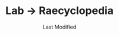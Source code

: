 ---
layout: raecyclopedia-index.njk
title: Lab → Raecyclopedia
date: Last Modified
intro: A catalog of everything I've learned from the internet since January 1, 2021.
entries:

  - date: 2021-01-14
    question: What does <i>fraysexual</i> mean?
    answer: It is a sexual identity describing someone who is primarily sexually attracted to people with whom they do not have a strong emotional connection.
    sources:
      - https://lgbta.wikia.org/wiki/Fraysexual
      - https://poly.land/2019/03/29/what-is-fraysexuality/
    tag: vocabulary
  - date: 2021-01-18
    question: How do you register your nick on IRC?
    answer: <code>/msg NickServ register password e-mail</code>
    sources:
      - http://www.geekshed.net/commands/nickserv/
    tag: unclassified

  - date: 2021-01-24
    question: How do you register a channel on IRC?
    answer: "After registering your own account and creating the channel, run <code>/msg chanserv register #channel</code>"
    tag: unclassified
    sources:
      - https://www.geekshed.net/commands/chanserv/
  - date: 2021-01-24
    question: How do you reset your registered account's password on IRC?
    answer: Running <code>/msg nickserv sendpass your-nick</code> will send you an email with instructions to reset your password.
    tag: unclassified
    sources:
      - https://www.geekshed.net/commands/chanserv/
  - date: 2021-01-28
    question: How many users are on FriendProject?
    answer: About 40,000
    sources:
      - https://www.friendproject.net/browse.php?r=28288999_821913&page=2020
    tag: unclassified
  - date: 2021-02-05
    question: "What is <i>eye dialect?</i>"
    answer: 'It describes the intentional incorrect spelling of English dialog to indicate the uneducatedness of the person speaking (<i>e.g.,</i> "skool," "wimmin").'
    tag: vocabulary


---